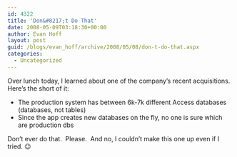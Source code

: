 ```yaml
---
id: 4322
title: 'Don&#8217;t Do That'
date: 2008-05-09T03:18:30+00:00
author: Evan Hoff
layout: post
guid: /blogs/evan_hoff/archive/2008/05/08/don-t-do-that.aspx
categories:
  - Uncategorized
---
```

Over lunch today, I learned about one of the company&#8217;s recent acquisitions.&nbsp; Here&#8217;s the short of it:

  * The production system has between 6k-7k different Access databases (databases, not tables)
  * Since the app creates new databases on the fly, no one is sure which are production dbs

Don&#8217;t ever do that.&nbsp; Please.&nbsp; And no, I couldn&#8217;t make this one up even if I tried. 😉